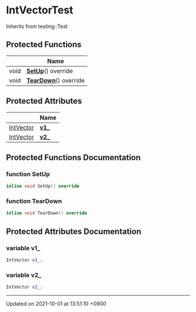 

# IntVectorTest





Inherits from testing::Test

## Protected Functions

|                | Name           |
| -------------- | -------------- |
| void | **[SetUp](/Classes/IntVectorTest#function-setup)**() override |
| void | **[TearDown](/Classes/IntVectorTest#function-teardown)**() override |

## Protected Attributes

|                | Name           |
| -------------- | -------------- |
| <a href="/Classes/IntVector">IntVector</a> | **[v1_](/Classes/IntVectorTest#variable-v1_)**  |
| <a href="/Classes/IntVector">IntVector</a> | **[v2_](/Classes/IntVectorTest#variable-v2_)**  |

## Protected Functions Documentation

### function SetUp

```cpp
inline void SetUp() override
```


### function TearDown

```cpp
inline void TearDown() override
```


## Protected Attributes Documentation

### variable v1_

```cpp
IntVector v1_;
```


### variable v2_

```cpp
IntVector v2_;
```


-------------------------------

Updated on 2021-10-01 at 13:51:10 +0900